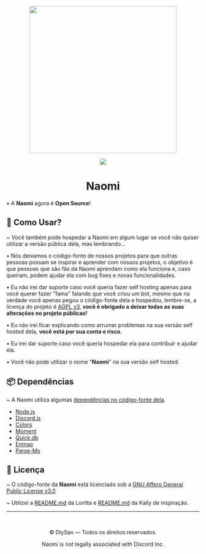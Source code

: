 <p align="center">
<img height="384" src="https://cdn.glitch.com/c61f21de-5486-4387-80ad-c60b5ba1eddd%2Favatar.png?v=1597352439133">
<br>
</p>
<p align="center">
<a href="https://twitter.com/intent/user?screen_name=Naomi"><img src="https://img.shields.io/twitter/url/https/twitter.com/intent/user.svg?label=Seguir%20Naomi&style=social"></a>
<h1 align="center">Naomi</h1>

<p align="center">

• A <b>Naomi</b> agora é <b>Open Source</b>!

## 🙌 Como Usar?

~ Você também pode hospedar a Naomi em algum lugar se você não quiser utilizar a versão pública dela, mas lembrando...

• Nós deixamos o código-fonte de nossos projetos para que outras pessoas possam se inspirar e aprender com nossos projetos, o objetivo é que pessoas que são fãs da Naomi aprendam como ela funciona e, caso queiram, podem ajudar ela com bug fixes e novas funcionalidades.

• Eu não irei dar suporte caso você queria fazer self hosting apenas para você querer fazer "fama" falando que você criou um bot, mesmo que na verdade você apenas pegou o código-fonte dela e hospedou, lembre-se, a licença do projeto é [AGPL v3](https://github.com/DlySan/Naomi/blob/master/LICENSE), <b>você é obrigado a deixar todas as suas alterações no projeto públicas!</b>

• Eu não irei ficar explicando como arrumar problemas na sua versão self hosted dela, <b>você está por sua conta e risco.</b>

• Eu irei dar suporte caso você queria hospedar ela para contribuir e ajudar ela.

• Você não pode utilizar o nome "<b>Naomi</b>" na sua versão self hosted.

## 📦 Dependências

~ A Naomi utiliza algumas [dependências no código-fonte dela](https://github.com/DlySan/Naomi/blob/master/package.json).

* [Node.js](https://nodejs.org)
* [Discord.js](https://www.npmjs.com/package/discord.js)
* [Colors](https://www.npmjs.com/package/colors)
* [Moment](https://www.npmjs.com/package/moment)
* [Quick.db](https://www.npmjs.com/package/quick.db)
* [Enmap](https://www.npmjs.com/package/enmap)
* [Parse-Ms](https://www.npmjs.com/package/parse-ms)

## 📄 Licença

~ O código-fonte da <b>Naomi</b> está licenciado sob a [GNU Affero General Public License v3.0](https://github.com/DlySan/Naomi/blob/master/LICENSE)

~ Utilizei a [README.md](https://github.com/LorittaBot/Loritta/blob/master/README.md) da Loritta e [README.md](https://github.com/LockDzn/Kally/blob/master/README.md) da Kally de inspiração.

<hr>
<br>
<p align="center">© DlySan — Todos os direitos reservados.</p>
<p align="center">Naomi is not legally associated with Discord Inc.</p>
